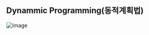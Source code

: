 ## Dynammic Programming(동적계획법)
![image](https://github.com/user-attachments/assets/90a77f3f-f322-4c21-94b2-b6a7b4fa6c74)
